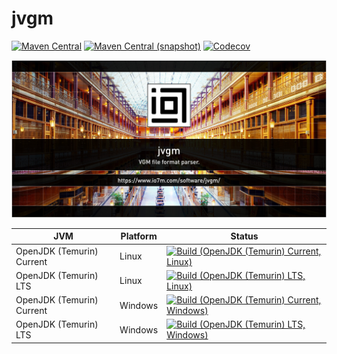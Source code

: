 jvgm
===

[![Maven Central](https://img.shields.io/maven-central/v/com.io7m.jvgm/com.io7m.jvgm.svg?style=flat-square)](http://search.maven.org/#search%7Cga%7C1%7Cg%3A%22com.io7m.jvgm%22)
[![Maven Central (snapshot)](https://img.shields.io/nexus/s/https/s01.oss.sonatype.org/com.io7m.jvgm/com.io7m.jvgm.svg?style=flat-square)](https://s01.oss.sonatype.org/content/repositories/snapshots/com/io7m/jvgm/)
[![Codecov](https://img.shields.io/codecov/c/github/io7m/jvgm.svg?style=flat-square)](https://codecov.io/gh/io7m/jvgm)

![jvgm](./src/site/resources/jvgm.jpg?raw=true)

| JVM | Platform | Status |
|-----|----------|--------|
| OpenJDK (Temurin) Current | Linux | [![Build (OpenJDK (Temurin) Current, Linux)](https://img.shields.io/github/actions/workflow/status/io7m/jvgm/main.linux.temurin.current.yml)](https://github.com/io7m/jvgm/actions?query=workflow%3Amain.linux.temurin.current)|
| OpenJDK (Temurin) LTS | Linux | [![Build (OpenJDK (Temurin) LTS, Linux)](https://img.shields.io/github/actions/workflow/status/io7m/jvgm/main.linux.temurin.lts.yml)](https://github.com/io7m/jvgm/actions?query=workflow%3Amain.linux.temurin.lts)|
| OpenJDK (Temurin) Current | Windows | [![Build (OpenJDK (Temurin) Current, Windows)](https://img.shields.io/github/actions/workflow/status/io7m/jvgm/main.windows.temurin.current.yml)](https://github.com/io7m/jvgm/actions?query=workflow%3Amain.windows.temurin.current)|
| OpenJDK (Temurin) LTS | Windows | [![Build (OpenJDK (Temurin) LTS, Windows)](https://img.shields.io/github/actions/workflow/status/io7m/jvgm/main.windows.temurin.lts.yml)](https://github.com/io7m/jvgm/actions?query=workflow%3Amain.windows.temurin.lts)|
